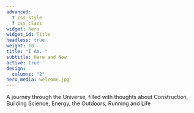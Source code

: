 ```yaml
---
advanced:
  ? css_style
  ? css_class
widget: hero
widget_id: Title
headless: true
weight: 10
title: "I Am. "
subtitle: Here and Now
active: true
design:
  columns: "2"
hero_media: welcome.jpg
---
```

A journey through the Universe, filled with thoughts about Construction, Building Science, Energy, the Outdoors, Running and Life